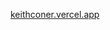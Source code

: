 [keithconer.vercel.app](https://keithconer.vercel.app//)



<!---
keithconer/keithconer is a ✨ special ✨ repository because its `README.md` (this file) appears on your GitHub profile.
You can click the Preview link to take a look at your changes.
--->
